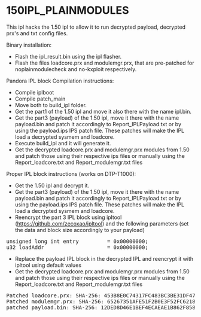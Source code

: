 # 150IPL_PLAINMODULES
This ipl hacks the 1.50 ipl to allow it to run decrypted payload, decrypted prx's and txt config files.


Binary installation: 

- Flash the ipl_result.bin using the ipl flasher.
- Flash the files loadcore.prx and modulemgr.prx, that are pre-patched for noplainmodulecheck
  and no-kxploit respectively.

Pandora IPL block Compilation instructions:

- Compile iplboot
- Compile patch_main
- Move both to build_ipl folder.
- Get the part1 of the 1.50 ipl and move it also there with the name ipl.bin.
- Get the part3 (payload) of the 1.50 ipl, move it there with the name payload.bin and patch it accordingly to Report_IPLPayload.txt
or by using the payload.ips IPS patch file. These patches will make the IPL load a decrypted sysmem and loadcore.
- Execute build_ipl and it will generate it.
- Get the decrypted loadcore.prx and modulemgr.prx modules from 1.50 and patch those using their respective ips files or manually using
the Report_loadcore.txt and Report_modulemgr.txt files


Proper IPL block instructions (works on DTP-T1000):

- Get the 1.50 ipl and decrypt it.
- Get the part3 (payload) of the 1.50 ipl, move it there with the name payload.bin and patch it accordingly to Report_IPLPayload.txt
or by using the payload.ips IPS patch file. These patches will make the IPL load a decrypted sysmem and loadcore.
- Reencrypt the part 3 IPL block using ipltool (https://github.com/zecoxao/ipltool) and the following parameters (set the data and block size accordingly to your payload)

<pre>
unsigned long int entry			= 0x00000000;
u32 loadAddr 					= 0x00000000;
</pre>

- Replace the payload IPL block in the decrypted IPL and reencrypt it with ipltool using default values
- Get the decrypted loadcore.prx and modulemgr.prx modules from 1.50 and patch those using their respective ips files or manually using
the Report_loadcore.txt and Report_modulemgr.txt files

<pre>
Patched loadcore.prx: SHA-256: 453B8E0C74317FC483BC3BE31DF47B641B3470E8D8932D517EA75D02DA1D7125
Patched modulemgr.prx: SHA-256: 65267351AFE51F2B0E3F52FC6218C9431159B6B98EE85835240C2C9216FEA64B
patched payload.bin: SHA-256: 12DED8D46E1BEF4ECAEAE1B862F858238369DCBBE3D9374DAAE57772EBB101FC
</pre>
